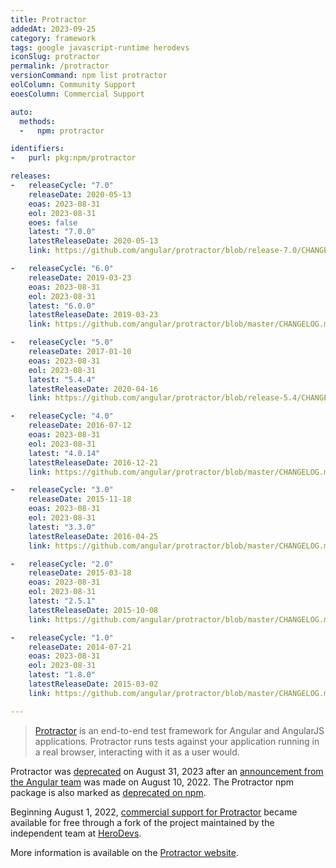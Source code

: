 ```yaml
---
title: Protractor
addedAt: 2023-09-25
category: framework
tags: google javascript-runtime herodevs
iconSlug: protractor
permalink: /protractor
versionCommand: npm list protractor
eolColumn: Community Support
eoesColumn: Commercial Support

auto:
  methods:
  -   npm: protractor

identifiers:
-   purl: pkg:npm/protractor

releases:
-   releaseCycle: "7.0"
    releaseDate: 2020-05-13
    eoas: 2023-08-31
    eol: 2023-08-31
    eoes: false
    latest: "7.0.0"
    latestReleaseDate: 2020-05-13
    link: https://github.com/angular/protractor/blob/release-7.0/CHANGELOG.md#700

-   releaseCycle: "6.0"
    releaseDate: 2019-03-23
    eoas: 2023-08-31
    eol: 2023-08-31
    latest: "6.0.0"
    latestReleaseDate: 2019-03-23
    link: https://github.com/angular/protractor/blob/master/CHANGELOG.md#600

-   releaseCycle: "5.0"
    releaseDate: 2017-01-10
    eoas: 2023-08-31
    eol: 2023-08-31
    latest: "5.4.4"
    latestReleaseDate: 2020-04-16
    link: https://github.com/angular/protractor/blob/release-5.4/CHANGELOG.md#544

-   releaseCycle: "4.0"
    releaseDate: 2016-07-12
    eoas: 2023-08-31
    eol: 2023-08-31
    latest: "4.0.14"
    latestReleaseDate: 2016-12-21
    link: https://github.com/angular/protractor/blob/master/CHANGELOG.md#4014

-   releaseCycle: "3.0"
    releaseDate: 2015-11-18
    eoas: 2023-08-31
    eol: 2023-08-31
    latest: "3.3.0"
    latestReleaseDate: 2016-04-25
    link: https://github.com/angular/protractor/blob/master/CHANGELOG.md#330

-   releaseCycle: "2.0"
    releaseDate: 2015-03-18
    eoas: 2023-08-31
    eol: 2023-08-31
    latest: "2.5.1"
    latestReleaseDate: 2015-10-08
    link: https://github.com/angular/protractor/blob/master/CHANGELOG.md#251

-   releaseCycle: "1.0"
    releaseDate: 2014-07-21
    eoas: 2023-08-31
    eol: 2023-08-31
    latest: "1.8.0"
    latestReleaseDate: 2015-03-02
    link: https://github.com/angular/protractor/blob/master/CHANGELOG.md#180

---
```


> [Protractor](https://www.protractortest.org/) is an end-to-end test framework for Angular and
> AngularJS applications. Protractor runs tests against your application running in a real browser,
> interacting with it as a user would.

Protractor was [deprecated](https://www.protractortest.org/#/project-status) on August 31, 2023
after an [announcement from the Angular team](https://blog.angular.io/the-state-of-end-to-end-testing-with-angular-d175f751cb9c)
was made on August 10, 2022. The Protractor npm package is also marked as [deprecated on npm](https://www.npmjs.com/package/protractor).

Beginning August 1, 2022, [commercial support for Protractor](https://www.herodevs.com/support/nes-protractor)
became available for free through a fork of the project maintained by the independent team at
[HeroDevs](https://www.herodevs.com/).

More information is available on the [Protractor website](https://www.protractortest.org/).
